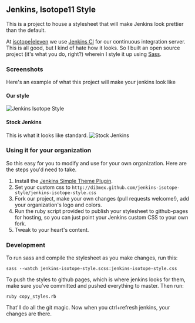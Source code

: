 ## Jenkins, Isotope11 Style
This is a project to house a stylesheet that will make Jenkins look prettier
than the default.

At [isotope|eleven][isotope] we use [Jenkins CI][jenkins] for our continuous
integration server.  This is all good, but I kind of hate how it looks.  So I
built an open source project (it's what you do, right?) wherein I style it up
using [Sass][sass].

### Screenshots
Here's an example of what this project will make your jenkins look like

#### Our style
![Jenkins Isotope Style](https://raw.github.com/isotope11/jenkins-isotope-style/master/doc/jenkins_isotope_style.png)

#### Stock Jenkins
This is what it looks like standard.
![Stock Jenkins](https://raw.github.com/isotope11/Jenkins-isotope-style/master/doc/jenkins_stock.png)

### Using it for your organization
So this easy for you to modify and use for your own organization.  Here are the
steps you'd need to take.

1. Install the [Jenkins Simple Theme Plugin][simple_theme].
2. Set your custom css to `http://di3mex.github.com/jenkins-isotope-style/jenkins-isotope-style.css`
3. Fork our project, make your own changes (pull requests welcome!), add your
organization's logo and colors.
4. Run the ruby script provided to publish your stylesheet to github-pages for
hosting, so you can just point your Jenkins custom CSS to your own fork.
5. Tweak to your heart's content.

### Development
To run sass and compile the stylesheet as you make changes, run this:

    sass --watch jenkins-isotope-style.scss:jenkins-isotope-style.css

To push the styles to github pages, which is where jenkins looks for them, make
sure you've committed and pushed everything to master.  Then run:

    ruby copy_styles.rb

That'll do all the git magic.  Now when you ctrl+refresh jenkins, your changes
are there.

[isotope]: http://www.isotope11.com
[jenkins]: http://www.jenkins-ci.org
[sass]: http://sass-lang.com/
[simple_theme]: https://wiki.jenkins-ci.org/display/JENKINS/Simple+Theme+Plugin
